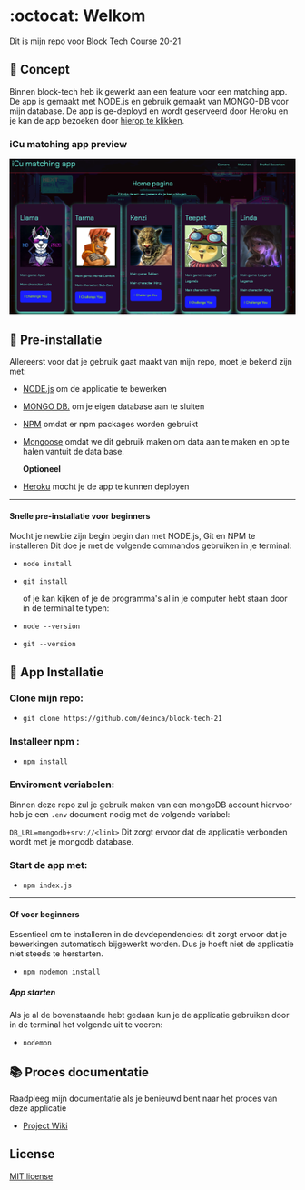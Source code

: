 # :octocat: Welkom

Dit is mijn repo voor Block Tech Course 20-21

## :space_invader: Concept

Binnen block-tech heb ik gewerkt aan een feature voor een matching app. De app is gemaakt met NODE.js en gebruik gemaakt van MONGO-DB voor mijn database. De app is ge-deployd en wordt geserveerd door Heroku en je kan de app bezoeken door [hierop te klikken](https://icu-app.herokuapp.com/).

### iCu matching app preview

![app-screenshot-versie-1](https://raw.githubusercontent.com/deinca/block-tech-21/main/assets/app-preview-imgs/app-ss-v1.png)

## :wrench: Pre-installatie

Allereerst voor dat je gebruik gaat maakt van mijn repo, moet je bekend zijn met:

-   [NODE.js](https://nodejs.org/en/) om de applicatie te bewerken
-   [MONGO DB.](https://docs.mongodb.com/drivers/node/quick-start/) om je eigen database aan te sluiten
-   [NPM](https://docs.npmjs.com/about-npm) omdat er npm packages worden gebruikt
-   [Mongoose](https://mongoosejs.com/) omdat we dit gebruik maken om data aan te maken en op te halen vantuit de data base.

    **Optioneel**

-   [Heroku](https://devcenter.heroku.com/articles/getting-started-with-nodejs) mocht je de app te kunnen deployen

---

#### Snelle pre-installatie voor beginners

Mocht je newbie zijn begin begin dan met NODE.js, Git en NPM te installeren
Dit doe je met de volgende commandos gebruiken in je terminal:

-   `node install`
-   `git install`

    of je kan kijken of je de programma's al in je computer hebt staan door in de terminal te typen:

-   `node --version`
-   `git --version`

## :hammer: App Installatie

### Clone mijn repo:

-   `git clone https://github.com/deinca/block-tech-21`

### Installeer npm :

-   `npm install`

### Enviroment veriabelen:

Binnen deze repo zul je gebruik maken van een mongoDB account hiervoor heb je een `.env` document nodig met de volgende variabel:

`DB_URL=mongodb+srv://<link>` Dit zorgt ervoor dat de applicatie verbonden wordt met je mongodb database.

### Start de app met:

-   `npm index.js`

---

#### Of voor beginners

Essentieel om te installeren in de devdependencies:
dit zorgt ervoor dat je bewerkingen automatisch bijgewerkt worden. Dus je hoeft niet de applicatie niet steeds te herstarten.

-   `npm nodemon install`

##### App starten

Als je al de bovenstaande hebt gedaan kun je de applicatie gebruiken door in de terminal het volgende uit te voeren:

-   `nodemon`

## :books: Proces documentatie

Raadpleeg mijn documentatie als je benieuwd bent naar het proces van deze applicatie

-   [Project Wiki](https://github.com/deinca/block-tech-21/wiki)

## License

[MIT license](https://github.com/deinca/block-tech-21/blob/main/LICENSE)
